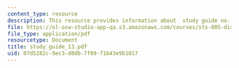 ```yaml
---
content_type: resource
description: This resource provides information about  study guide no. 13.
file: https://ol-ocw-studio-app-qa.s3.amazonaws.com/courses/sts-005-disease-and-society-in-america-fall-2005/07d5282c9ec3d0db7f69f1b43e9b1017_study_guide_13.pdf
file_type: application/pdf
resourcetype: Document
title: study_guide_13.pdf
uid: 07d5282c-9ec3-d0db-7f69-f1b43e9b1017
---
```

